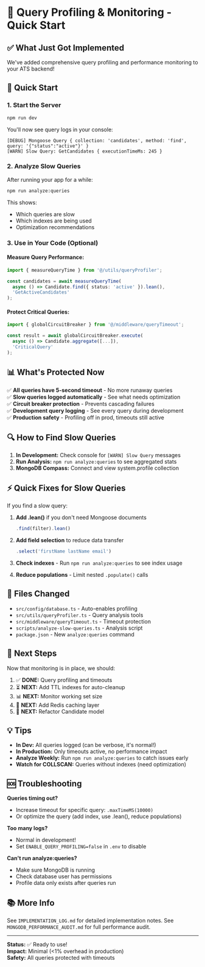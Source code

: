 # 🎉 Query Profiling & Monitoring - Quick Start

## ✅ What Just Got Implemented

We've added comprehensive query profiling and performance monitoring to your ATS backend!

## 🚀 Quick Start

### 1. Start the Server
```bash
npm run dev
```

You'll now see query logs in your console:
```
[DEBUG] Mongoose Query { collection: 'candidates', method: 'find', query: '{"status":"active"}' }
[WARN] Slow Query: GetCandidates { executionTimeMs: 245 }
```

### 2. Analyze Slow Queries
After running your app for a while:
```bash
npm run analyze:queries
```

This shows:
- Which queries are slow
- Which indexes are being used
- Optimization recommendations

### 3. Use in Your Code (Optional)

#### Measure Query Performance:
```typescript
import { measureQueryTime } from '@/utils/queryProfiler';

const candidates = await measureQueryTime(
  async () => Candidate.find({ status: 'active' }).lean(),
  'GetActiveCandidates'
);
```

#### Protect Critical Queries:
```typescript
import { globalCircuitBreaker } from '@/middleware/queryTimeout';

const result = await globalCircuitBreaker.execute(
  async () => Candidate.aggregate([...]),
  'CriticalQuery'
);
```

## 📊 What's Protected Now

✅ **All queries have 5-second timeout** - No more runaway queries  
✅ **Slow queries logged automatically** - See what needs optimization  
✅ **Circuit breaker protection** - Prevents cascading failures  
✅ **Development query logging** - See every query during development  
✅ **Production safety** - Profiling off in prod, timeouts still active

## 🔍 How to Find Slow Queries

1. **In Development:** Check console for `[WARN] Slow Query` messages
2. **Run Analysis:** `npm run analyze:queries` to see aggregated stats
3. **MongoDB Compass:** Connect and view system.profile collection

## ⚡ Quick Fixes for Slow Queries

If you find a slow query:

1. **Add .lean()** if you don't need Mongoose documents
   ```typescript
   .find(filter).lean()
   ```

2. **Add field selection** to reduce data transfer
   ```typescript
   .select('firstName lastName email')
   ```

3. **Check indexes** - Run `npm run analyze:queries` to see index usage

4. **Reduce populations** - Limit nested `.populate()` calls

## 📝 Files Changed

- `src/config/database.ts` - Auto-enables profiling
- `src/utils/queryProfiler.ts` - Query analysis tools
- `src/middleware/queryTimeout.ts` - Timeout protection
- `scripts/analyze-slow-queries.ts` - Analysis script
- `package.json` - New `analyze:queries` command

## 🎯 Next Steps

Now that monitoring is in place, we should:

1. ✅ **DONE:** Query profiling and timeouts
2. ⏳ **NEXT:** Add TTL indexes for auto-cleanup
3. 📊 **NEXT:** Monitor working set size
4. 🚀 **NEXT:** Add Redis caching layer
5. 🔨 **NEXT:** Refactor Candidate model

## 💡 Tips

- **In Dev:** All queries logged (can be verbose, it's normal!)
- **In Production:** Only timeouts active, no performance impact
- **Analyze Weekly:** Run `npm run analyze:queries` to catch issues early
- **Watch for COLLSCAN:** Queries without indexes (need optimization)

## 🆘 Troubleshooting

**Queries timing out?**
- Increase timeout for specific query: `.maxTimeMS(10000)`
- Or optimize the query (add index, use .lean(), reduce populations)

**Too many logs?**
- Normal in development!
- Set `ENABLE_QUERY_PROFILING=false` in `.env` to disable

**Can't run analyze:queries?**
- Make sure MongoDB is running
- Check database user has permissions
- Profile data only exists after queries run

## 📚 More Info

See `IMPLEMENTATION_LOG.md` for detailed implementation notes.
See `MONGODB_PERFORMANCE_AUDIT.md` for full performance audit.

---

**Status:** ✅ Ready to use!  
**Impact:** Minimal (<1% overhead in production)  
**Safety:** All queries protected with timeouts
